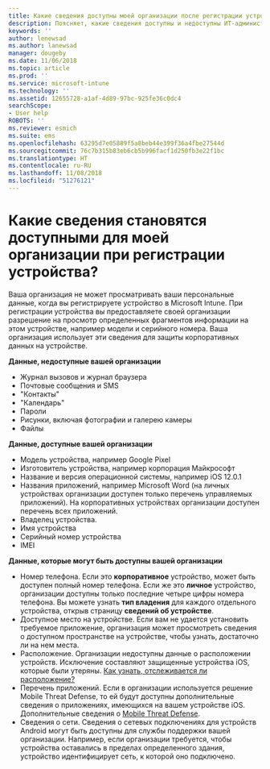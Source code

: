 ```yaml
---
title: Какие сведения доступны моей организации после регистрации устройства?
description: Поясняет, какие сведения доступны и недоступны ИТ-администратору на управляемом устройстве.
keywords: ''
author: lenewsad
ms.author: lanewsad
manager: dougeby
ms.date: 11/06/2018
ms.topic: article
ms.prod: ''
ms.service: microsoft-intune
ms.technology: ''
ms.assetid: 12655728-a1af-4d89-97bc-925fe36c0dc4
searchScope:
- User help
ROBOTS: ''
ms.reviewer: esmich
ms.suite: ems
ms.openlocfilehash: 63295d7e05889f5a8beb44e399f36a4fbe27544d
ms.sourcegitcommit: 76c7b315b83eb6cb5b996facf1d250fb3e22f1bc
ms.translationtype: HT
ms.contentlocale: ru-RU
ms.lasthandoff: 11/08/2018
ms.locfileid: "51276121"
---
```

# <a name="what-information-can-my-organization-see-when-i-enroll-my-device"></a>Какие сведения становятся доступными для моей организации при регистрации устройства?

Ваша организация не может просматривать ваши персональные данные, когда вы регистрируете устройство в Microsoft Intune. При регистрации устройства вы предоставляете своей организации разрешение на просмотр определенных фрагментов информации на этом устройстве, например модели и серийного номера. Ваша организация использует эти сведения для защиты корпоративных данных на устройстве.

**Данные, недоступные вашей организации**

- Журнал вызовов и журнал браузера
- Почтовые сообщения и SMS
- "Контакты"
- "Календарь"
-   Пароли
- Рисунки, включая фотографии и галерею камеры
- Файлы

**Данные, доступные вашей организации**

- Модель устройства, например Google Pixel
- Изготовитель устройства, например корпорация Майкрософт
- Название и версия операционной системы, например iOS 12.0.1
- Названия приложений, например Microsoft Word (на личных устройствах организации доступен только перечень управляемых приложений). На корпоративных устройствах организации доступен перечень всех приложений.
- Владелец устройства.
- Имя устройства
- Серийный номер устройства
- IMEI

**Данные, которые могут быть доступны вашей организации**

-  Номер телефона. Если это **корпоративное** устройство, может быть доступен полный номер телефона. Если же это **личное** устройство, организации доступны только последние четыре цифры номера телефона. Вы можете узнать **тип владения** для каждого отдельного устройства, открыв страницу **сведений об устройстве**.
- Доступное место на устройстве. Если вам не удается установить требуемое приложение, организация может просмотреть сведения о доступном пространстве на устройстве, чтобы узнать, достаточно ли на нем места.  
-  Расположение. Организации недоступны данные о расположении устройств. Исключение составляют защищенные устройства iOS, которые были утеряны. [Как узнать, отслеживается ли расположение?](https://go.microsoft.com/fwlink/?linkid=853816)
- Перечень приложений. Если в организации используется решение Mobile Threat Defense, то ей будут доступны дополнительные сведения о приложениях, имеющихся на вашем устройстве iOS. Дополнительные сведения о [Mobile Threat Defense](you-are-prompted-to-install-mtd-ios.md).
- Сведения о сети. Сведения о сетевых подключениях для устройств Android могут быть доступны для службы поддержки вашей организации. Например, если организации требуется, чтобы устройства оставались в пределах определенного здания, устройство идентифицирует сеть, к которой оно подключено. 
